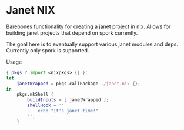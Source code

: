 # Janet NIX

Barebones functionality for creating a janet project in nix.
Allows for building janet projects that depend on spork currently.

The goal here is to eventually support various janet modules and deps.
Currently only spork is supported. 
  
Usage

```nix
{ pkgs ? import <nixpkgs> {} }:
let
	janetWrapped = pkgs.callPackage ./janet.nix {};
in
	pkgs.mkShell {
		buildInputs = [ janetWrapped ];
		shellHook = ''
			echo "It's janet time!"
		'';
	}
```
